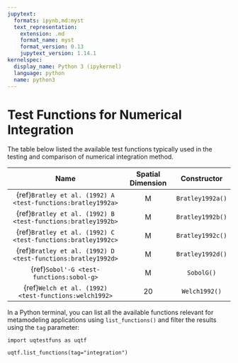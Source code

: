 ```yaml
---
jupytext:
  formats: ipynb,md:myst
  text_representation:
    extension: .md
    format_name: myst
    format_version: 0.13
    jupytext_version: 1.14.1
kernelspec:
  display_name: Python 3 (ipykernel)
  language: python
  name: python3
---
```


# Test Functions for Numerical Integration

The table below listed the available test functions typically used
in the testing and comparison of numerical integration method.

|                             Name                             | Spatial Dimension |     Constructor     |
|:------------------------------------------------------------:|:-----------------:|:-------------------:|
| {ref}`Bratley et al. (1992) A <test-functions:bratley1992a>` |         M         |  `Bratley1992a()`   |
| {ref}`Bratley et al. (1992) B <test-functions:bratley1992b>` |         M         |  `Bratley1992b()`   |
| {ref}`Bratley et al. (1992) C <test-functions:bratley1992c>` |         M         |  `Bratley1992c()`   |
| {ref}`Bratley et al. (1992) D <test-functions:bratley1992d>` |         M         |  `Bratley1992d()`   |
|           {ref}`Sobol'-G <test-functions:sobol-g>`           |         M         |     `SobolG()`      |
|    {ref}`Welch et al. (1992) <test-functions:welch1992>`     |        20         |    `Welch1992()`    |

In a Python terminal, you can list all the available functions relevant
for metamodeling applications using ``list_functions()`` and filter the results
using the ``tag`` parameter:

```{code-cell} ipython3
import uqtestfuns as uqtf

uqtf.list_functions(tag="integration")
```
